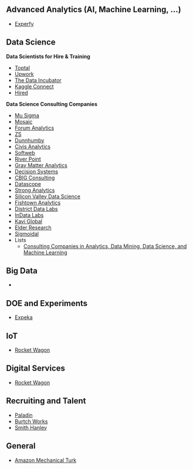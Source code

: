 ## Advanced Analytics (AI, Machine Learning, ...)
- [Experfy](https://www.experfy.com/)

## Data Science

**Data Scientists for Hire & Training**
- [Toptal](https://www.toptal.com/data-science)
- [Upwork](https://www.upwork.com/)
- [The Data Incubator](https://www.thedataincubator.com/)
- [Kaggle Connect](https://www.kaggle.com/host)
- [Hired](https://hired.com)

**Data Science Consulting Companies**
- [Mu Sigma](https://www.mu-sigma.com/)
- [Mosaic](http://www.mosaicdatascience.com/)
- [Forum Analytics](http://www.forumanalytics.com/)
- [ZS](https://www.zs.com/)
- [Dunnhumby](https://www.dunnhumby.com/)
- [Civis Analytics](https://www.civisanalytics.com/)
- [Softweb](http://www.softwebdatascience.com/)
- [River Point](http://riverpoint.com/)
- [Gray Matter Analytics](https://www.graymatteranalytics.com/)
- [Decision Systems](http://www.decisionsystems.com/)
- [CBIG Consulting](http://www.cbigconsulting.com/)
- [Datascope](https://datascopeanalytics.com/)
- [Strong Analytics](https://www.strong.io/)
- [Silicon Valley Data Science](https://svds.com/)
- [Fishtown Analytics](https://www.fishtownanalytics.com/)
- [District Data Labs](http://www.districtdatalabs.com/#data-science-consulting-services)
- [InData Labs](https://indatalabs.com/)
- [Kavi Global](https://www.kaviglobal.com/)
- [Elder Research](https://www.elderresearch.com/)
- [Sigmoidal](https://sigmoidal.io/)
- Lists
    + [Consulting Companies in Analytics, Data Mining, Data Science, and Machine Learning](https://www.kdnuggets.com/companies/consulting.html)

## Big Data
- []()

## DOE and Experiments
- [Expeka](https://www.expeka.com/)

## IoT
- [Rocket Wagon](https://rw.co/)

## Digital Services
- [Rocket Wagon](https://rw.co/)

## Recruiting and Talent
- [Paladin](http://www.paladinstaff.com/)
- [Burtch Works](http://www.burtchworks.com/)
- [Smith Hanley](http://www.smithhanley.com/)

## General
- [Amazon Mechanical Turk](https://www.mturk.com/mturk/welcome)
